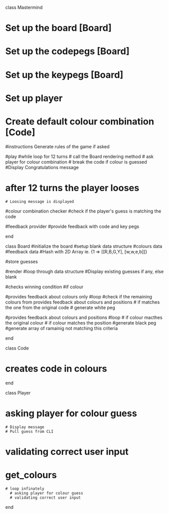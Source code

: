 class Mastermind
# Set up the board [Board]
# Set up the codepegs [Board]
# Set up the keypegs [Board]
# Set up player
# Create default colour combination [Code]

#instructions
  Generate rules of the game if asked

#play
  #while loop for 12 turns
    # call the Board rendering method
    # ask player for colour combination
    # break the code if colour is guessed
      #Display Congratulations message
  # after 12 turns the player looses
    # Loosing message is displayed

#colour combination checker
  #check if the player's guess is matching the code

#feedback provider
  #provide feedback with code and key pegs

end

class Board
  #initialize the board
    #setup blank data structure
      #colours data
      #feedback data
      #Hash with 2D Array ie. {1 => [[R,B,G,Y], [w,w,e,b]]}

  #store guesses

  #render
    #loop through data structure
      #Display existing guesses if any, else blank

  #checks winning condition 
    #if colour 

  #provides feedback about colours only
    #loop
    #check if the remaining colours from provides feedback about colours and positions
      # if matches the one from the original code
        # generate white peg

  #provides feedback about colours and positions
    #loop
    # if colour macthes the original colour
      # if colour matches the position
        #generate black peg
        #generate array of ramainig not matching this criteria


end

class Code
  # creates code in colours
end

class Player
  # asking player for colour guess
    # Display message
    # Pull guess from CLI

  # validating correct user input

  # get_colours
    # loop infinately
      # asking player for colour guess
      # validating correct user input

end
